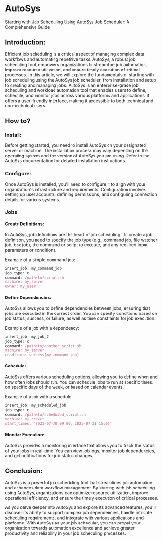 # AutoSys
Starting with Job Scheduling Using AutoSys Job Scheduler: A Comprehensive Guide

## Introduction:

Efficient job scheduling is a critical aspect of managing complex data workflows and automating repetitive tasks. AutoSys, a robust job scheduling tool, empowers organizations to streamline job automation, improve resource utilization, and ensure timely execution of critical processes. In this article, we will explore the fundamentals of starting with job scheduling using the AutoSys job scheduler, from installation and setup to creating and managing jobs.
AutoSys is an enterprise-grade job scheduling and workload automation tool that enables users to define, schedule, and monitor jobs across various platforms and applications. It offers a user-friendly interface, making it accessible to both technical and non-technical users.

## How to?
### Install:
Before getting started, you need to install AutoSys on your designated server or machine. The installation process may vary depending on the operating system and the version of AutoSys you are using. Refer to the AutoSys documentation for detailed installation instructions.

### Configure:
Once AutoSys is installed, you'll need to configure it to align with your organization's infrastructure and requirements. Configuration involves setting up user accounts, defining permissions, and configuring connection details for various systems.

### Jobs 
#### Create Definitions:
In AutoSys, job definitions are the heart of job scheduling. To create a job definition, you need to specify the job type (e.g., command job, file watcher job, box job), the command or script to execute, and any required input parameters or conditions.

Example of a simple command job:

```javascript
insert_job: my_command_job
job_type: c
command: /path/to/script.sh
machine: my_server
owner: my_user
``` 
#### Define Dependencies:
AutoSys allows you to define dependencies between jobs, ensuring that jobs are executed in the correct order. You can specify conditions based on job status, success, or failure, as well as time constraints for job execution.

Example of a job with a dependency:

```javascript
insert_job: my_job_2
job_type: c
command: /path/to/another_script.sh
machine: my_server
condition: success(my_command_job)
```
#### Schedule:
AutoSys offers various scheduling options, allowing you to define when and how often jobs should run. You can schedule jobs to run at specific times, on specific days of the week, or based on calendar events.

Example of a job with a schedule:
```javascript
insert_job: my_scheduled_job
job_type: c
command: /path/to/scheduled_script.sh
machine: my_server
start_times: "2023-07-30 09:00, 2023-07-31 15:00"
```
#### Monitor Execution:
AutoSys provides a monitoring interface that allows you to track the status of your jobs in real-time. You can view job logs, monitor job dependencies, and get notifications for job status changes.

## Conclusion:

AutoSys is a powerful job scheduling tool that streamlines job automation and enhances data workflow management. By starting with job scheduling using AutoSys, organizations can optimize resource utilization, improve operational efficiency, and ensure the timely execution of critical processes.

As you delve deeper into AutoSys and explore its advanced features, you'll discover its ability to support complex job dependencies, handle intricate scheduling requirements, and integrate with various applications and platforms. With AutoSys as your job scheduler, you can propel your organization towards automation excellence and achieve greater productivity and reliability in your job scheduling processes.
